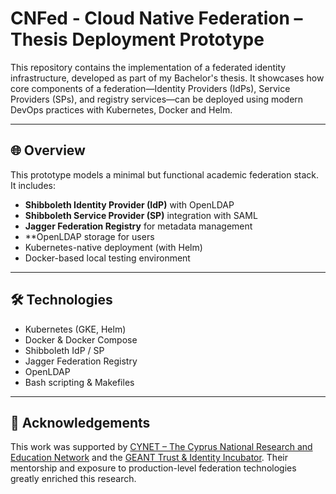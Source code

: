 
# CNFed - Cloud Native Federation – Thesis Deployment Prototype

This repository contains the implementation of a federated identity infrastructure, developed as part of my Bachelor's thesis. It showcases how core components of a federation—Identity Providers (IdPs), Service Providers (SPs), and registry services—can be deployed using modern DevOps practices with Kubernetes, Docker and Helm.

---

## 🌐 Overview

This prototype models a minimal but functional academic federation stack. It includes:

- **Shibboleth Identity Provider (IdP)** with OpenLDAP
- **Shibboleth Service Provider (SP)** integration with SAML
- **Jagger Federation Registry** for metadata management
- **OpenLDAP storage for users
- Kubernetes-native deployment (with Helm)
- Docker-based local testing environment

---

## 🛠️ Technologies

- Kubernetes (GKE, Helm)
- Docker & Docker Compose
- Shibboleth IdP / SP
- Jagger Federation Registry
- OpenLDAP
- Bash scripting & Makefiles

---



## 🤝 Acknowledgements

This work was supported by [CYNET – The Cyprus National Research and Education Network](https://www.cynet.ac.cy/) and the [GEANT Trust & Identity Incubator](https://geant.org). Their mentorship and exposure to production-level federation technologies greatly enriched this research.



